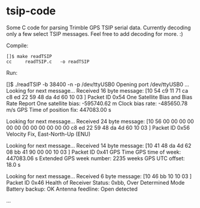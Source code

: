 # tsip-code
Some C code for parsing Trimble GPS TSIP serial data.
Currently decoding only a few select TSIP messages.
Feel free to add decoding for more. :)


Compile:
```
[]$ make readTSIP
cc     readTSIP.c   -o readTSIP
```

Run:

[]$ ./readTSIP -b 38400 -n -p /dev/ttyUSB0
Opening port /dev/ttyUSB0 ...
Looking for next message...
Received 16 byte message: [10 54 c9 11 71 ca c8 ed 22 59 48 da 4d 60 10 03 ]
Packet ID 0x54 One Satellite Bias and Bias Rate Report
One satellite bias: -595740.62 m
Clock bias rate: -485650.78 m/s
GPS Time of position fix: 447083.00 s


Looking for next message...
Received 24 byte message: [10 56 00 00 00 00 00 00 00 00 00 00 00 00 c8 ed 22 59 48 da 4d 60 10 03 ]
Packet ID 0x56 Velocity Fix, East-North-Up (ENU)


Looking for next message...
Received 14 byte message: [10 41 48 da 4d 62 08 bb 41 90 00 00 10 03 ]
Packet ID 0x41 GPS Time
GPS time of week: 447083.06 s
Extended GPS week number: 2235 weeks
GPS UTC offset: 18.0 s


Looking for next message...
Received 6 byte message: [10 46 bb 10 10 03 ]
Packet ID 0x46 Health of Receiver
Status: 0xbb, Over Determined Mode
Battery backup: OK
Antenna feedline: Open detected

...
